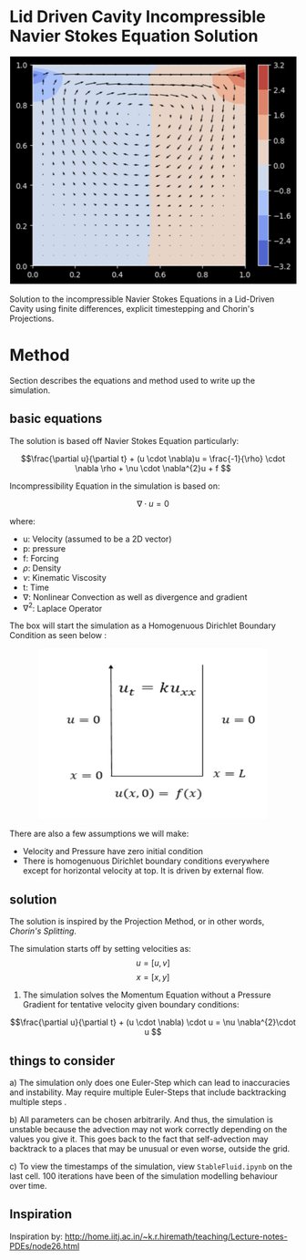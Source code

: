 
# Lid Driven Cavity Incompressible Navier Stokes Equation Solution

<div align="center">
  <img src="./Content/image1.png" width="600" height="400" />
</div>


Solution to the incompressible Navier Stokes Equations in a Lid-Driven Cavity using finite differences, explicit timestepping and Chorin's Projections. 



# Method
Section describes the equations and method used to write up the simulation. 


## basic equations

The solution is based off Navier Stokes Equation particularly:

$$\frac{\partial u}{\partial t} + (u \cdot \nabla)u = \frac{-1}{\rho} \cdot \nabla \rho + \nu \cdot \nabla^{2}u + f $$

Incompressibility Equation in the simulation is based on:

$$\nabla \cdot u = 0 $$ 

where:
 - u: Velocity (assumed to be a 2D vector)
 - p: pressure
 - f: Forcing
 - $\rho$: Density 
 - $\nu$: Kinematic Viscosity 
 - t: Time
 - $\nabla$: Nonlinear Convection as well as divergence and gradient
 - $\nabla^{2}$: Laplace Operator 


 The box will start the simulation as a Homogenuous Dirichlet Boundary Condition as seen below : 

<div align="center">
  <img src="./Content/image2.png" width="400" height="300" />
</div>

There are also a few assumptions we will make:
- Velocity and Pressure have zero initial condition
- There is homogenuous Dirichlet boundary conditions everywhere except for horizontal velocity at top. It is driven
by external flow.

## solution

The solution is inspired by the Projection Method, or in other words, *Chorin's Splitting*.

The simulation starts off by setting velocities as:
$$ u = [u, v]$$
$$ x = [x, y]$$

1) The simulation solves the Momentum Equation without a Pressure Gradient for tentative velocity given boundary conditions:

$$\frac{\partial u}{\partial t} + (u \cdot \nabla) \cdot u = \nu \nabla^{2}\cdot u $$





## things to consider

a) The simulation only does one Euler-Step which can lead to inaccuracies and instability. May require multiple Euler-Steps that include backtracking multiple steps .

b) All parameters can be chosen arbitrarily. And thus, the simulation is unstable because the advection may not work correctly depending on the values you give it. This goes back to the fact that self-advection may backtrack to a places that may be unusual or even worse, outside the grid. 

c) To view the timestamps of the simulation, view `StableFluid.ipynb` on the last cell. 100 iterations have been of the simulation modelling behaviour over time.


## Inspiration

Inspiration by: http://home.iitj.ac.in/~k.r.hiremath/teaching/Lecture-notes-PDEs/node26.html 
